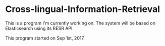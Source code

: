 # Cross-lingual-Information-Retrieval

This is a program I'm currently working on. The system will be based on Elasticsearch using its RESR API.

This program started on Sep 1st, 2017. 